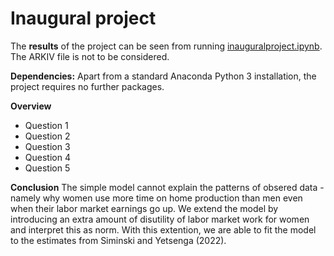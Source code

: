# Inaugural project

The **results** of the project can be seen from running [inauguralproject.ipynb](inauguralproject.ipynb).
The ARKIV file is not to be considered. 

**Dependencies:** Apart from a standard Anaconda Python 3 installation, the project requires no further packages. 

**Overview**
- Question 1
- Question 2
- Question 3
- Question 4
- Question 5

**Conclusion**
The simple model cannot explain the patterns of obsered data - namely why women use more time on home production than men even when their labor market earnings go up. We extend the model by introducing an extra amount of disutility of labor market work for women and interpret this as norm. With this extention, we are able to fit the model to the estimates from Siminski and Yetsenga (2022).